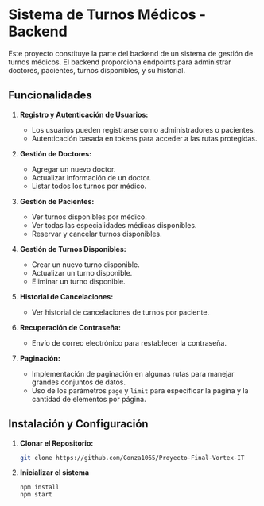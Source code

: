 # Sistema de Turnos Médicos - Backend

Este proyecto constituye la parte del backend de un sistema de gestión de turnos médicos. El backend proporciona endpoints para administrar doctores, pacientes, turnos disponibles, y su historial.

## Funcionalidades

1. **Registro y Autenticación de Usuarios:**
   - Los usuarios pueden registrarse como administradores o pacientes.
   - Autenticación basada en tokens para acceder a las rutas protegidas.

2. **Gestión de Doctores:**
   - Agregar un nuevo doctor.
   - Actualizar información de un doctor.
   - Listar todos los turnos por médico.

3. **Gestión de Pacientes:**
   - Ver turnos disponibles por médico.
   - Ver todas las especialidades médicas disponibles.
   - Reservar y cancelar turnos disponibles.

4. **Gestión de Turnos Disponibles:**
   - Crear un nuevo turno disponible.
   - Actualizar un turno disponible.
   - Eliminar un turno disponible.

5. **Historial de Cancelaciones:**
   - Ver historial de cancelaciones de turnos por paciente.

6. **Recuperación de Contraseña:**
   - Envío de correo electrónico para restablecer la contraseña.

7. **Paginación:**
   - Implementación de paginación en algunas rutas para manejar grandes conjuntos de datos.
   - Uso de los parámetros `page` y `limit` para especificar la página y la cantidad de elementos por página.

## Instalación y Configuración

1. **Clonar el Repositorio:**
   ```bash
   git clone https://github.com/Gonza1065/Proyecto-Final-Vortex-IT
   ```
2. **Inicializar el sistema**
   ```bash
   npm install
   npm start
   ```
